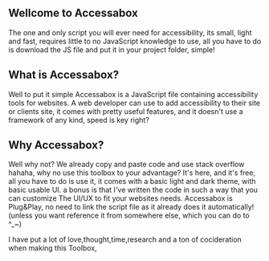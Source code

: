 <section>
    <h1>Wellcome to Accessabox</h1>
<p>
    The one and only script you will ever need for accessibility, its small, light and fast,
    requires little to no JavaScript knowledge to use, all you have to do is download the JS file and put it in your project folder, simple!
</p>
</section>
<section>
    <h2>What is Accessabox?</h2>
    Well to put it simple Accessabox is a JavaScript file containing accessibility tools for websites.
    A web developer can use to add accessibility to their site or clients site,
    it comes with pretty useful features, and it doesn't use a framework of any kind, speed is key right?
</section>

<section>
    <h2>Why Accessabox?</h2>
    Well why not?
    We already copy and paste code and use stack overflow hahaha, why no use this toolbox to your advantage?
    It's here, and it's free, all you have to do is use it, it comes with a basic light and dark theme,
    with basic usable UI. a bonus is that I've written the code in such a way that you can customize
    The UI/UX to fit your websites needs.
    Accessabox is Plug&Play, no need to link the script file as it already does it automatically!
    (unless you want reference it from somewhere else, which you can do to ^_~)
</section>


I have put a lot of love,thought,time,research and a ton of cocideration when making this Toolbox,

